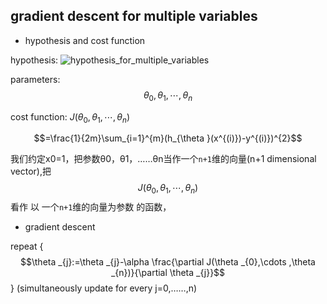 ## gradient descent for multiple variables
+ hypothesis and cost function

hypothesis: 
![hypothesis_for_multiple_variables]()

parameters: $$\theta _{0},\theta _{1},\cdots ,\theta _{n}$$

cost function: $J(\theta _{0},\theta _{1},\cdots ,\theta _{n})$

$$=\frac{1}{2m}\sum_{i=1}^{m}(h_{\theta }(x^{(i)})-y^{(i)})^{2}$$


我们约定x0=1，把参数θ0，θ1，……θn当作一个`n+1`维的向量(n+1 dimensional vector),把$$J(\theta _{0},\theta _{1},\cdots ,\theta _{n})$$看作 以
一个`n+1`维的向量为参数 的函数，

+ gradient descent

repeat {
    $$\theta _{j}:=\theta _{j}-\alpha \frac{\partial J(\theta _{0},\cdots ,\theta _{n})}{\partial \theta _{j}}$$
    }              (simultaneously update for every j=0,……,n)
